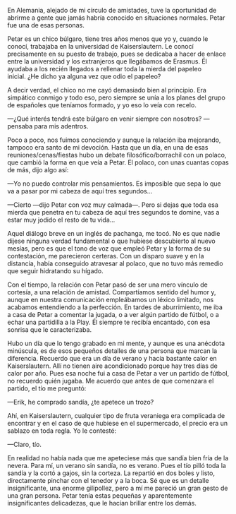 En Alemania, alejado de mi círculo de amistades, tuve la oportunidad de abrirme a gente que jamás habría conocido en situaciones normales. Petar fue una de esas personas.

Petar es un chico búlgaro, tiene tres años menos que yo y, cuando le conocí, trabajaba en la universidad de Kaiserslautern. Le conocí precisamente en su puesto de trabajo, pues se dedicaba a hacer de enlace entre la universidad y los extranjeros que llegábamos de Erasmus. Él ayudaba a los recién llegados a rellenar toda la mierda del papeleo inicial. ¿He dicho ya alguna vez que odio el papeleo?

A decir verdad, el chico no me cayó demasiado bien al principio. Era simpático conmigo y todo eso, pero siempre se unía a los planes del grupo de españoles que teníamos formado, y yo eso lo veía con recelo.

—¿Qué interés tendrá este búlgaro en venir siempre con nosotros? —pensaba para mis adentros.

Poco a poco, nos fuimos conociendo y aunque la relación iba mejorando, tampoco era santo de mi devoción. Hasta que un día, en una de esas reuniones/cenas/fiestas hubo un debate filosófico/borrachil con un polaco, que cambió la forma en que veía a Petar. El polaco, con unas cuantas copas de más, dijo algo así:

—Yo no puedo controlar mis pensamientos. Es imposible que sepa lo que va a pasar por mi cabeza de aquí tres segundos...

—Cierto —dijo Petar con voz muy calmada—. Pero si dejas que toda esa mierda que penetra en tu cabeza de aquí tres segundos te domine, vas a estar muy jodido el resto de tu vida...

Aquel diálogo breve en un inglés de pachanga, me tocó. No es que nadie dijese ninguna verdad fundamental o que hubiese descubierto al nuevo mesías, pero es que el tono de voz que empleó Petar y la forma de su contestación, me parecieron certeras. Con un disparo suave y en la distancia, había conseguido atravesar al polaco, que no tuvo más remedio que seguir hidratando su hígado.

Con el tiempo, la relación con Petar pasó de ser una mero vínculo de cortesía, a una relación de amistad. Compartíamos sentido del humor y, aunque en nuestra comunicación empleábamos un léxico limitado, nos acabamos entendiendo a la perfección. En tardes de aburrimiento, me iba a casa de Petar a comentar la jugada, o a ver algún partido de fútbol, o a echar una partidilla a la Play. Él siempre te recibía encantado, con esa sonrisa que le caracterizaba.

Hubo un día que lo tengo grabado en mi mente, y aunque es una anécdota minúscula, es de esos pequeños detalles de una persona que marcan la diferencia. Recuerdo que era un día de verano y hacía bastante calor en Kaiserslautern. Allí no tienen aire acondicionado porque hay tres días de calor por año. Pues esa noche fui a casa de Petar a ver un partido de fútbol, no recuerdo quién jugaba. Me acuerdo que antes de que comenzara el partido, el tío me preguntó:

—Erik, he comprado sandía, ¿te apetece un trozo?

Ahí, en Kaiserslautern, cualquier tipo de fruta veraniega era complicada de encontrar y en el caso de que hubiese en el supermercado, el precio era un sablazo en toda regla. Yo le contesté:

—Claro, tío.

En realidad no había nada que me apeteciese más que sandía bien fría de la nevera. Para mí, un verano sin sandía, no es verano. Pues el tío pilló toda la sandía y la cortó a gajos, sin la corteza. La repartió en dos boles y listo, directamente pinchar con el tenedor y a la boca. Sé que es un detalle insignificante, una enorme gilipollez, pero a mí me pareció un gran gesto de una gran persona. Petar tenía estas pequeñas y aparentemente insignificantes delicadezas, que le hacían brillar entre los demás.